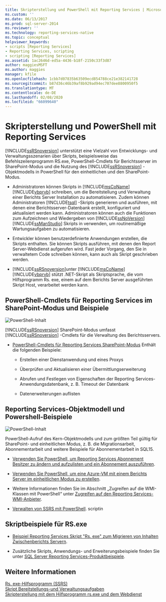 ```yaml
---
title: Skripterstellung und PowerShell mit Reporting Services | Microsoft-Dokumentation
ms.custom: ''
ms.date: 06/13/2017
ms.prod: sql-server-2014
ms.reviewer: ''
ms.technology: reporting-services-native
ms.topic: conceptual
helpviewer_keywords:
- scripts [Reporting Services]
- Reporting Services, scripting
- scripting [Reporting Services]
ms.assetid: 1ac2646d-ed5a-4436-b18f-2150c33f3d87
author: maggiesMSFT
ms.author: maggies
manager: kfile
ms.openlocfilehash: 1cbb7d07835b63509ecd854788ce21e382141728
ms.sourcegitcommit: b87d36c46b39af8b929ad94ec707dee8800950f5
ms.translationtype: MT
ms.contentlocale: de-DE
ms.lasthandoff: 02/08/2020
ms.locfileid: "66099640"
---
```

# <a name="scripting-and-powershell-with-reporting-services"></a>Skripterstellung und PowerShell mit Reporting Services
  
  [!INCLUDE[ssRSnoversion](../../../includes/ssrsnoversion-md.md)] unterstützt eine Vielzahl von Entwicklungs- und Verwaltungsszenarien über Skripts, beispielsweise das Befehlszeilenprogramm RS.exe, PowerShell-Cmdlets für Berichtsserver im SharePoint-Modus und die Nutzung des [!INCLUDE[ssRSnoversion](../../../includes/ssrsnoversion-md.md)] -Objektmodells in PowerShell für den einheitlichen und den SharePoint-Modus.  
  
-   Administratoren können Skripts in [!INCLUDE[msCoName](../../../includes/msconame-md.md)] [!INCLUDE[vbprvb](../../../includes/vbprvb-md.md)] schreiben, um die Bereitstellung und Verwaltung einer Berichts Server Installation zu automatisieren. Zudem können Administratoren [!INCLUDE[tsql](../../includes/tsql-md.md)] -Skripts generieren und ausführen, mit denen eine Berichtsserver-Datenbank erstellt, konfiguriert und aktualisiert werden kann. Administratoren können auch die Funktionen zum Aufzeichnen und Wiedergeben von [!INCLUDE[ssNoVersion](../../includes/ssnoversion-md.md)] [!INCLUDE[ssManStudio](../../includes/ssmanstudio-md.md)] Skripts in verwenden, um routinemäßige Wartungsaufgaben zu automatisieren.  
  
-   Entwickler können benutzerdefinierte Anwendungen erstellen, die Skripts enthalten. Sie können Skripts ausführen, mit denen den Report Server-Webdienst aufgerufen wird. Fast jeder Vorgang, den Sie in verwaltetem Code schreiben können, kann auch als Skript geschrieben werden.  
  
-   [!INCLUDE[ssRSnoversion](../../../includes/ssrsnoversion-md.md)]unter [!INCLUDE[msCoName](../../../includes/msconame-md.md)] [!INCLUDE[vbprvb](../../../includes/vbprvb-md.md)] stützt .NET-Skript als Skriptsprache, die vom Hilfsprogramm Rs. exe, einem auf dem Berichts Server ausgeführten Skript Host, verarbeitet werden kann.  
  
## <a name="reporting-services-sharepoint-mode-powershell-cmdlets-and-samples"></a>PowerShell-Cmdlets für Reporting Services im SharePoint-Modus und Beispiele  
 ![PowerShell-Inhalt](../media/rs-powershellicon.jpg "PowerShell-Inhalt")  
  
 
  [!INCLUDE[ssRSnoversion](../../../includes/ssrsnoversion-md.md)] SharePoint-Modus umfasst [!INCLUDE[ssRSnoversion](../../../includes/ssrsnoversion-md.md)] -Cmdlets für die Verwaltung des Berichtsservers.  
  
-   [PowerShell-Cmdlets für Reporting Services SharePoint-Modus](../powershell-cmdlets-for-reporting-services-sharepoint-mode.md) Enthält die folgenden Beispiele:  
  
    -   Erstellen einer Dienstanwendung und eines Proxys  
  
    -   Überprüfen und Aktualisieren einer Übermittlungserweiterung  
  
    -   Abrufen und Festlegen von Eigenschaften der Reporting Services-Anwendungsdatenbank, z. B. Timeout der Datenbank  
  
    -   Datenerweiterungen auflisten  
  
## <a name="reporting-services-object-model-and-powershell-samples"></a>Reporting Services-Objektmodell und Powershell-Beispiele  
 ![PowerShell-Inhalt](../media/rs-powershellicon.jpg "PowerShell-Inhalt")  
  
 PowerShell-Aufruf des Kern-Objektmodells und zum größten Teil gültig für SharePoint- und einheitlichen Modus, z. B. die Migrationsarbeit, Abonnementarbeit und weitere Beispiele für Abonnementarbeit in SQL15.  
  
-   [Verwenden Sie PowerShell, um Reporting Services Abonnement Besitzer zu ändern und aufzulisten und ein Abonnement auszuführen](../subscriptions/manage-subscription-owners-and-run-subscription-powershell.md).  
  
-   [Verwenden Sie PowerShell, um eine Azure-VM mit einem Berichts Server im einheitlichen Modus zu erstellen](https://msdn.microsoft.com/library/azure/dn449661.aspx).  
  
-   Weitere Informationen finden Sie im Abschnitt „Zugreifen auf die WMI-Klassen mit PowerShell“ unter [Zugreifen auf den Reporting Services-WMI-Anbieter](access-the-reporting-services-wmi-provider.md).  
  
-   [Verwalten von SSRS mit PowerShell](https://www.sqlshack.com/how-to-administer-sql-server-reporting-services-ssrs-subscriptions-using-powershell/). scriptin  
  
## <a name="rsexe-scripting-samples"></a>Skriptbeispiele für RS.exe  
  
-   [Beispiel Reporting Services Skript "Rs. exe" zum Migrieren von Inhalten Zwischenberichts Servern](sample-reporting-services-rs-exe-script-to-copy-content-between-report-servers.md).  
  
-   Zusätzliche Skripts, Anwendungs- und Erweiterungsbeispiele finden Sie unter [SQL Server Reporting Services-Produktbeispiele](https://go.microsoft.com/fwlink/?LinkId=177889).  
  
## <a name="see-also"></a>Weitere Informationen  
 [Rs. exe-Hilfsprogramm &#40;SSRS&#41;](rs-exe-utility-ssrs.md)   
 [Skript Bereitstellungs-und Verwaltungsaufgaben](script-deployment-and-administrative-tasks.md)   
 [Skripterstellung mit dem Hilfsprogramm rs.exe und dem Webdienst](script-with-the-rs-exe-utility-and-the-web-service.md)  
  
  
